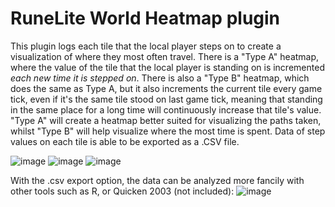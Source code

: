 # RuneLite World Heatmap plugin
This plugin logs each tile that the local player steps on to create a visualization of where they most often travel.  There is a "Type A" heatmap, where the value of the tile that the local player is standing on is incremented *each new time it is stepped on*. There is also a "Type B" heatmap, which does the same as Type A, but it also increments the current tile every game tick, even if it's the same tile stood on last game tick, meaning that standing in the same place for a long time will continuously increase that tile's value. "Type A" will create a heatmap better suited for visualizing the paths taken, whilst "Type B" will help visualize where the most time is spent. Data of step values on each tile is able to be exported as a .CSV file.

![image](https://github.com/GrandTheftWalrus/RuneLite-World-Heatmap/assets/70998757/01bc984e-8aa5-40e8-b4b8-d2d89e28483d)
![image](https://github.com/GrandTheftWalrus/RuneLite-World-Heatmap/assets/70998757/52975a4c-f265-436f-b38e-e0714b4d585c)
![image](https://github.com/GrandTheftWalrus/RuneLite-World-Heatmap/assets/70998757/1336f71c-d019-4dfb-aec8-2159427631b0)

With the .csv export option, the data can be analyzed more fancily with other tools such as R, or Quicken 2003 (not included):
![image](https://user-images.githubusercontent.com/70998757/193536404-1aad969d-e2fb-4ab1-af27-3c38be4ac90d.png)

